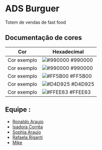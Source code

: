 
# ADS Burguer

Totem de vendas de fast food


## Documentação de cores

| Cor               | Hexadecimal                                                |
| ----------------- | ---------------------------------------------------------------- |
| Cor exemplo       | ![#990000]([https://colorhunt.co/palette/990000ff5b00d4d925ffee63](https://colorhunt.co/palette/990000ff5b00d4d925ffee63)) #990000 |
| Cor exemplo       | ![#990000]() #990000 |
| Cor exemplo       | ![#FF5B00](https://via.placeholder.com/10/f8f8f8?text=+) #FF5B00 |
| Cor exemplo       | ![#D4D925](https:.//via.placeholder.com/10/00b48a?text=+) #D4D925 |
| Cor exemplo       | ![#FFEE63](https://via.placeholder.com/10/00b48a?text=+) #FFEE63 |


## Equipe :

- [Ronaldo Araujo](https://github.com/elronyjunior)
- [Isadora Corrêa](https://github.com/Isadora5959)
- [Sophia Araujo](https://github.com/Sophia-Araujo)
- [Rafaela Riganti](https://github.com/rafaelariganti)
- [Mike](https://github.com/mkrosz)

